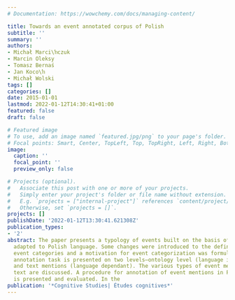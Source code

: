 ```yaml
---
# Documentation: https://wowchemy.com/docs/managing-content/

title: Towards an event annotated corpus of Polish
subtitle: ''
summary: ''
authors:
- Michał Marci\ŉczuk
- Marcin Oleksy
- Tomasz Bernaś
- Jan Koco\ŉ
- Michał Wolski
tags: []
categories: []
date: 2015-01-01
lastmod: 2022-01-12T14:30:41+01:00
featured: false
draft: false

# Featured image
# To use, add an image named `featured.jpg/png` to your page's folder.
# Focal points: Smart, Center, TopLeft, Top, TopRight, Left, Right, BottomLeft, Bottom, BottomRight.
image:
  caption: ''
  focal_point: ''
  preview_only: false

# Projects (optional).
#   Associate this post with one or more of your projects.
#   Simply enter your project's folder or file name without extension.
#   E.g. `projects = ["internal-project"]` references `content/project/deep-learning/index.md`.
#   Otherwise, set `projects = []`.
projects: []
publishDate: '2022-01-12T13:30:41.621308Z'
publication_types:
- '2'
abstract: The paper presents a typology of events built on the basis of TimeML specification
  adapted to Polish language. Some changes were introduced to the definition of the
  event categories and a motivation for event categorization was formulated. The event
  annotation task is presented on two levels–ontology level (language independent)
  and text mentions (language dependant). The various types of event mentions in Polish
  text are discussed. A procedure for annotation of event mentions in Polish texts
  is presented and evaluated. In the
publication: '*Cognitive Studies| Études cognitives*'
---
```

